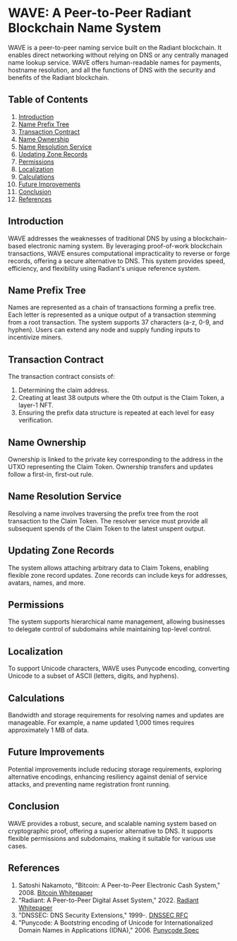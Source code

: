
# WAVE: A Peer-to-Peer Radiant Blockchain Name System

WAVE is a peer-to-peer naming service built on the Radiant blockchain. It enables direct networking without relying on DNS or any centrally managed name lookup service. WAVE offers human-readable names for payments, hostname resolution, and all the functions of DNS with the security and benefits of the Radiant blockchain.

## Table of Contents
1. [Introduction](#introduction)
2. [Name Prefix Tree](#name-prefix-tree)
3. [Transaction Contract](#transaction-contract)
4. [Name Ownership](#name-ownership)
5. [Name Resolution Service](#name-resolution-service)
6. [Updating Zone Records](#updating-zone-records)
7. [Permissions](#permissions)
8. [Localization](#localization)
9. [Calculations](#calculations)
10. [Future Improvements](#future-improvements)
11. [Conclusion](#conclusion)
12. [References](#references)

## Introduction
WAVE addresses the weaknesses of traditional DNS by using a blockchain-based electronic naming system. By leveraging proof-of-work blockchain transactions, WAVE ensures computational impracticality to reverse or forge records, offering a secure alternative to DNS. This system provides speed, efficiency, and flexibility using Radiant's unique reference system.

## Name Prefix Tree
Names are represented as a chain of transactions forming a prefix tree. Each letter is represented as a unique output of a transaction stemming from a root transaction. The system supports 37 characters (a-z, 0-9, and hyphen). Users can extend any node and supply funding inputs to incentivize miners.

## Transaction Contract
The transaction contract consists of:
1. Determining the claim address.
2. Creating at least 38 outputs where the 0th output is the Claim Token, a layer-1 NFT.
3. Ensuring the prefix data structure is repeated at each level for easy verification.

## Name Ownership
Ownership is linked to the private key corresponding to the address in the UTXO representing the Claim Token. Ownership transfers and updates follow a first-in, first-out rule.

## Name Resolution Service
Resolving a name involves traversing the prefix tree from the root transaction to the Claim Token. The resolver service must provide all subsequent spends of the Claim Token to the latest unspent output.

## Updating Zone Records
The system allows attaching arbitrary data to Claim Tokens, enabling flexible zone record updates. Zone records can include keys for addresses, avatars, names, and more.

## Permissions
The system supports hierarchical name management, allowing businesses to delegate control of subdomains while maintaining top-level control.

## Localization
To support Unicode characters, WAVE uses Punycode encoding, converting Unicode to a subset of ASCII (letters, digits, and hyphens).

## Calculations
Bandwidth and storage requirements for resolving names and updates are manageable. For example, a name updated 1,000 times requires approximately 1 MB of data.

## Future Improvements
Potential improvements include reducing storage requirements, exploring alternative encodings, enhancing resiliency against denial of service attacks, and preventing name registration front running.

## Conclusion
WAVE provides a robust, secure, and scalable naming system based on cryptographic proof, offering a superior alternative to DNS. It supports flexible permissions and subdomains, making it suitable for various use cases.

## References
1. Satoshi Nakamoto, "Bitcoin: A Peer-to-Peer Electronic Cash System," 2008. [Bitcoin Whitepaper](https://bitcoin.org/bitcoin.pdf)
2. "Radiant: A Peer-to-Peer Digital Asset System," 2022. [Radiant Whitepaper](https://radiantblockchain.org/radiant.pdf)
3. "DNSSEC: DNS Security Extensions," 1999-. [DNSSEC RFC](https://www.dnssec.net/rfc)
4. "Punycode: A Bootstring encoding of Unicode for Internationalized Domain Names in Applications (IDNA)," 2006. [Punycode Spec](http://www.nicemice.net/idn/punycode-spec.gz)

